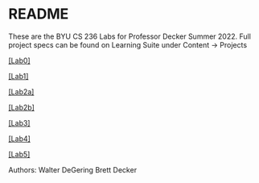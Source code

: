 # README

These are the BYU CS 236 Labs for Professor Decker Summer 2022. Full project specs can be found on Learning Suite under Content -> Projects

[[Lab0]](https://github.com/BYUcs236ta/cs236Labs_Decker/blob/main/Lab1.md)

[[Lab1]](https://github.com/BYUcs236ta/cs236Labs_Decker/blob/main/Lab1.md)

[[Lab2a]](https://github.com/BYUcs236ta/cs236Labs_Decker/blob/main/Lab2a.md)

[[Lab2b]](https://github.com/BYUcs236ta/cs236Labs_Decker/blob/main/Lab2b.md)

[[Lab3]](https://github.com/BYUcs236ta/cs236Labs_Decker/blob/main/Lab3.md)

[[Lab4]](https://github.com/BYUcs236ta/cs236Labs_Decker/blob/main/Lab4.md)

[[Lab5]](https://github.com/BYUcs236ta/cs236Labs_Decker/blob/main/Lab5.md)


Authors:
Walter DeGering
Brett Decker